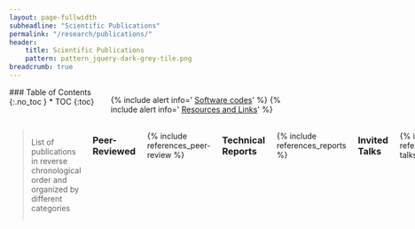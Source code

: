 ```yaml
---
layout: page-fullwidth
subheadline: "Scientific Publications"
permalink: "/research/publications/"
header:
    title: Scientific Publications
    pattern: pattern_jquery-dark-grey-tile.png
breadcrumb: true
---
```

<div class="row">
<div class="medium-4 medium-push-8 columns" markdown="1">
<div class="panel radius" markdown="1">
### Table of Contents
{:.no_toc }
*  TOC
{:toc}
</div>

<div class="panel radius" markdown="1">

  {% include alert info=' <a href="/research/my-codes/">Software codes</a>' %}
  {% include alert info=' <a href="/research/resources/">Resources and Links</a>' %}

</div>

</div><!-- /.medium-4.columns -->
<div class="medium-8 medium-pull-4 columns" markdown="1">

> List of publications in reverse chronological order and organized by different categories

### Peer-Reviewed
<br>
{% include references_peer-review %}

### Technical Reports
<br>
{% include references_reports %}

### Invited Talks 
<br>
{% include references_invited-talks %}


### Conferences
<br>
{% include references_conferences %}


### Newpapers and Magazines

{% include references_divulgation %}


</div><!-- /.medium-8.columns -->
</div><!-- /.row -->


